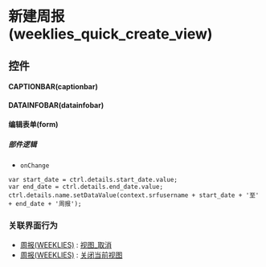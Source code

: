 # 新建周报(weeklies_quick_create_view)  <!-- {docsify-ignore-all} -->



## 控件
#### CAPTIONBAR(captionbar)
#### DATAINFOBAR(datainfobar)
#### 编辑表单(form)

##### 部件逻辑
* `onChange`
```
var start_date = ctrl.details.start_date.value;
var end_date = ctrl.details.end_date.value;
ctrl.details.name.setDataValue(context.srfusername + start_date + '至' + end_date + '周报');

```


### 关联界面行为
  * [周报(WEEKLIES)](module/crm/weeklies) : [视图_取消](module/crm/weeklies#界面行为)
  * [周报(WEEKLIES)](module/crm/weeklies) : [关闭当前视图](module/crm/weeklies#界面行为)

<script>
 const { createApp } = Vue
  createApp({
    data() {
      return {

      }
    }
  }).use(ElementPlus).mount('#app')
</script>